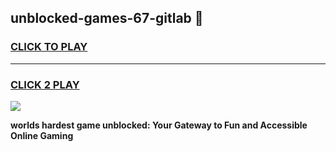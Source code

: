 
## unblocked-games-67-gitlab 👋
<h3>
<a href="https://premium.freeplayer.one?title=unblocked-games-67-gitlab&ref=14F">CLICK TO PLAY</a></h3>
<hr>

<h3>
<a href="https://premium.freeplayer.one?title=unblocked-games-67-gitlab&ref=14F">CLICK 2 PLAY</a>
  
</h3>

<a href="https://premium.freeplayer.one?title=unblocked-games-67-gitlab&ref=12F/"><img src="https://clearcache.store/games.png"></a>


**worlds hardest game unblocked: Your Gateway to Fun and Accessible Online Gaming**
